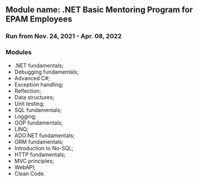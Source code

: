 ## Module name: .NET Basic Mentoring Program for EPAM Employees
### Run from Nov. 24, 2021 - Apr. 08, 2022

### Modules
* .NET fundamentals;
* Debugging fundamentals;
* Advanced C#;
* Exception handling;
* Reflection;
* Data structures;
* Unit testing;
* SQL fundamentals;
* Logging;
* OOP fundamentals;
* LINQ;
* ADO.NET fundamentals;
* ORM fundamentals;
* Introduction to No-SQL;
* HTTP fundamentals;
* MVC principles;
* WebAPI;
* Clean Code.
